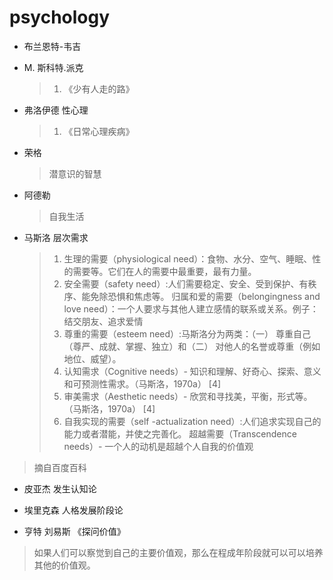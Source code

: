 # psychology

- 布兰恩特-韦吉

- M. 斯科特.派克

  > 1. 《少有人走的路》

- 弗洛伊德 性心理

  > 1. 《日常心理疾病》

- 荣格

  > 潜意识的智慧
  
- 阿德勒

  > 自我生活
  
- 马斯洛 层次需求
  > 1. 生理的需要（physiological need）：食物、水分、空气、睡眠、性的需要等。它们在人的需要中最重要，最有力量。
  > 2. 安全需要（safety need）:人们需要稳定、安全、受到保护、有秩序、能免除恐惧和焦虑等。
  >    归属和爱的需要（belongingness and love need）：一个人要求与其他人建立感情的联系或关系。例子：结交朋友、追求爱情
  > 3. 尊重的需要（esteem need）:马斯洛分为两类：（一） 尊重自己（尊严、成就、掌握、独立）和（二） 对他人的名誉或尊重（例如地位、威望）。
  > 4. 认知需求（Cognitive needs）- 知识和理解、好奇心、探索、意义和可预测性需求。（马斯洛，1970a） [4] 
  > 5. 审美需求（Aesthetic needs）- 欣赏和寻找美，平衡，形式等。（马斯洛，1970a） [4] 
  > 6. 自我实现的需要（self -actualization need）:人们追求实现自己的能力或者潜能，并使之完善化。
  >    超越需要（Transcendence needs）- 一个人的动机是超越个人自我的价值观
>
  > 摘自百度百科
  
- 皮亚杰 发生认知论

- 埃里克森 人格发展阶段论
- 亨特 刘易斯 《探问价值》
> 如果人们可以察觉到自己的主要价值观，那么在程成年阶段就可以可以培养其他的价值观。
